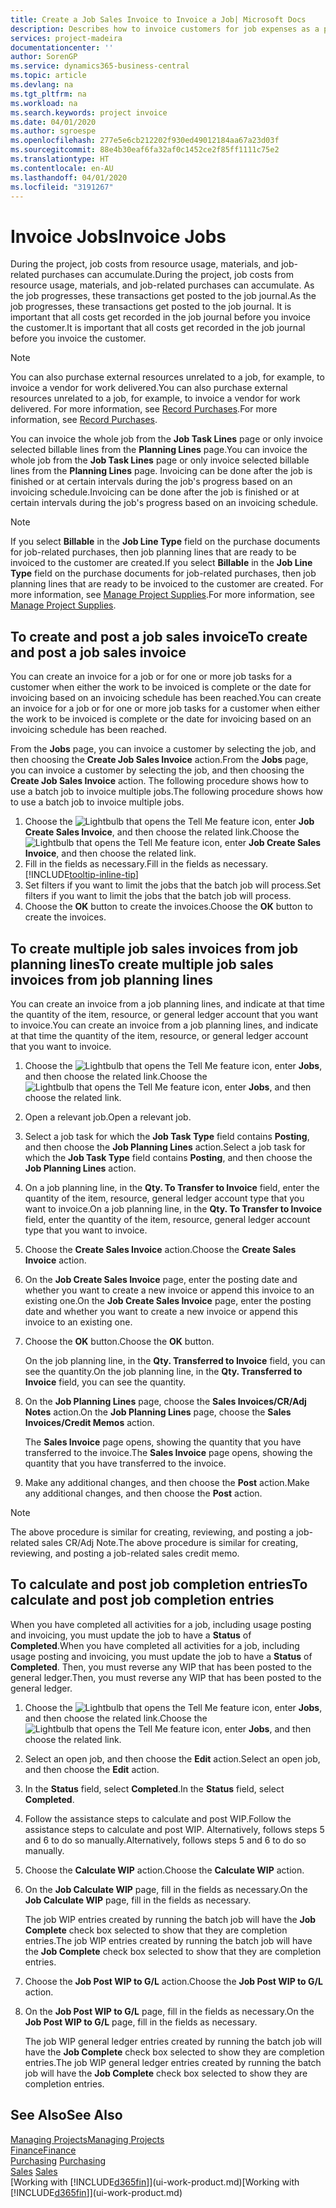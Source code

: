```yaml
---
title: Create a Job Sales Invoice to Invoice a Job| Microsoft Docs
description: Describes how to invoice customers for job expenses as a project progresses.
services: project-madeira
documentationcenter: ''
author: SorenGP
ms.service: dynamics365-business-central
ms.topic: article
ms.devlang: na
ms.tgt_pltfrm: na
ms.workload: na
ms.search.keywords: project invoice
ms.date: 04/01/2020
ms.author: sgroespe
ms.openlocfilehash: 277e5e6cb212202f930ed49012184aa67a23d03f
ms.sourcegitcommit: 88e4b30eaf6fa32af0c1452ce2f85ff1111c75e2
ms.translationtype: HT
ms.contentlocale: en-AU
ms.lasthandoff: 04/01/2020
ms.locfileid: "3191267"
---
```

# <a name="invoice-jobs"></a><span data-ttu-id="97b9d-103">Invoice Jobs</span><span class="sxs-lookup"><span data-stu-id="97b9d-103">Invoice Jobs</span></span>
<span data-ttu-id="97b9d-104">During the project, job costs from resource usage, materials, and job-related purchases can accumulate.</span><span class="sxs-lookup"><span data-stu-id="97b9d-104">During the project, job costs from resource usage, materials, and job-related purchases can accumulate.</span></span> <span data-ttu-id="97b9d-105">As the job progresses, these transactions get posted to the job journal.</span><span class="sxs-lookup"><span data-stu-id="97b9d-105">As the job progresses, these transactions get posted to the job journal.</span></span> <span data-ttu-id="97b9d-106">It is important that all costs get recorded in the job journal before you invoice the customer.</span><span class="sxs-lookup"><span data-stu-id="97b9d-106">It is important that all costs get recorded in the job journal before you invoice the customer.</span></span>

> [!NOTE]
> <span data-ttu-id="97b9d-107">You can also purchase external resources unrelated to a job, for example, to invoice a vendor for work delivered.</span><span class="sxs-lookup"><span data-stu-id="97b9d-107">You can also purchase external resources unrelated to a job, for example, to invoice a vendor for work delivered.</span></span> <span data-ttu-id="97b9d-108">For more information, see [Record Purchases](purchasing-how-record-purchases.md).</span><span class="sxs-lookup"><span data-stu-id="97b9d-108">For more information, see [Record Purchases](purchasing-how-record-purchases.md).</span></span>

<span data-ttu-id="97b9d-109">You can invoice the whole job from the **Job Task Lines** page or only invoice selected billable lines from the **Planning Lines** page.</span><span class="sxs-lookup"><span data-stu-id="97b9d-109">You can invoice the whole job from the **Job Task Lines** page or only invoice selected billable lines from the **Planning Lines** page.</span></span> <span data-ttu-id="97b9d-110">Invoicing can be done after the job is finished or at certain intervals during the job's progress based on an invoicing schedule.</span><span class="sxs-lookup"><span data-stu-id="97b9d-110">Invoicing can be done after the job is finished or at certain intervals during the job's progress based on an invoicing schedule.</span></span>

> [!NOTE]  
>   <span data-ttu-id="97b9d-111">If you select **Billable** in the **Job Line Type** field on the purchase documents for job-related purchases, then job planning lines that are ready to be invoiced to the customer are created.</span><span class="sxs-lookup"><span data-stu-id="97b9d-111">If you select **Billable** in the **Job Line Type** field on the purchase documents for job-related purchases, then job planning lines that are ready to be invoiced to the customer are created.</span></span> <span data-ttu-id="97b9d-112">For more information, see [Manage Project Supplies](projects-how-manage-project-supplies.md).</span><span class="sxs-lookup"><span data-stu-id="97b9d-112">For more information, see [Manage Project Supplies](projects-how-manage-project-supplies.md).</span></span>

## <a name="to-create-and-post-a-job-sales-invoice"></a><span data-ttu-id="97b9d-113">To create and post a job sales invoice</span><span class="sxs-lookup"><span data-stu-id="97b9d-113">To create and post a job sales invoice</span></span>
<span data-ttu-id="97b9d-114">You can create an invoice for a job or for one or more job tasks for a customer when either the work to be invoiced is complete or the date for invoicing based on an invoicing schedule has been reached.</span><span class="sxs-lookup"><span data-stu-id="97b9d-114">You can create an invoice for a job or for one or more job tasks for a customer when either the work to be invoiced is complete or the date for invoicing based on an invoicing schedule has been reached.</span></span>

<span data-ttu-id="97b9d-115">From the **Jobs** page, you can invoice a customer by selecting the job, and then choosing the **Create Job Sales Invoice** action.</span><span class="sxs-lookup"><span data-stu-id="97b9d-115">From the **Jobs** page, you can invoice a customer by selecting the job, and then choosing the **Create Job Sales Invoice** action.</span></span> <span data-ttu-id="97b9d-116">The following procedure shows how to use a batch job to invoice multiple jobs.</span><span class="sxs-lookup"><span data-stu-id="97b9d-116">The following procedure shows how to use a batch job to invoice multiple jobs.</span></span>  

1. <span data-ttu-id="97b9d-117">Choose the ![Lightbulb that opens the Tell Me feature](media/ui-search/search_small.png "Tell me what you want to do") icon, enter **Job Create Sales Invoice**, and then choose the related link.</span><span class="sxs-lookup"><span data-stu-id="97b9d-117">Choose the ![Lightbulb that opens the Tell Me feature](media/ui-search/search_small.png "Tell me what you want to do") icon, enter **Job Create Sales Invoice**, and then choose the related link.</span></span>  
2. <span data-ttu-id="97b9d-118">Fill in the fields as necessary.</span><span class="sxs-lookup"><span data-stu-id="97b9d-118">Fill in the fields as necessary.</span></span> [!INCLUDE[tooltip-inline-tip](includes/tooltip-inline-tip_md.md)]
3. <span data-ttu-id="97b9d-119">Set filters if you want to limit the jobs that the batch job will process.</span><span class="sxs-lookup"><span data-stu-id="97b9d-119">Set filters if you want to limit the jobs that the batch job will process.</span></span>
4. <span data-ttu-id="97b9d-120">Choose the **OK** button to create the invoices.</span><span class="sxs-lookup"><span data-stu-id="97b9d-120">Choose the **OK** button to create the invoices.</span></span>  

## <a name="to-create-multiple-job-sales-invoices-from-job-planning-lines"></a><span data-ttu-id="97b9d-121">To create multiple job sales invoices from job planning lines</span><span class="sxs-lookup"><span data-stu-id="97b9d-121">To create multiple job sales invoices from job planning lines</span></span>
<span data-ttu-id="97b9d-122">You can create an invoice from a job planning lines, and indicate at that time the quantity of the item, resource, or general ledger account that you want to invoice.</span><span class="sxs-lookup"><span data-stu-id="97b9d-122">You can create an invoice from a job planning lines, and indicate at that time the quantity of the item, resource, or general ledger account that you want to invoice.</span></span>

1. <span data-ttu-id="97b9d-123">Choose the ![Lightbulb that opens the Tell Me feature](media/ui-search/search_small.png "Tell me what you want to do") icon, enter **Jobs**, and then choose the related link.</span><span class="sxs-lookup"><span data-stu-id="97b9d-123">Choose the ![Lightbulb that opens the Tell Me feature](media/ui-search/search_small.png "Tell me what you want to do") icon, enter **Jobs**, and then choose the related link.</span></span>
2. <span data-ttu-id="97b9d-124">Open a relevant job.</span><span class="sxs-lookup"><span data-stu-id="97b9d-124">Open a relevant job.</span></span>
3. <span data-ttu-id="97b9d-125">Select a job task for which the **Job Task Type** field contains **Posting**, and then choose the **Job Planning Lines** action.</span><span class="sxs-lookup"><span data-stu-id="97b9d-125">Select a job task for which the **Job Task Type** field contains **Posting**, and then choose the **Job Planning Lines** action.</span></span>  
4. <span data-ttu-id="97b9d-126">On a job planning line, in the **Qty. To Transfer to Invoice** field, enter the quantity of the item, resource, general ledger account type that you want to invoice.</span><span class="sxs-lookup"><span data-stu-id="97b9d-126">On a job planning line, in the **Qty. To Transfer to Invoice** field, enter the quantity of the item, resource, general ledger account type that you want to invoice.</span></span>  
5. <span data-ttu-id="97b9d-127">Choose the **Create Sales Invoice** action.</span><span class="sxs-lookup"><span data-stu-id="97b9d-127">Choose the **Create Sales Invoice** action.</span></span>
6. <span data-ttu-id="97b9d-128">On the **Job Create Sales Invoice** page, enter the posting date and whether you want to create a new invoice or append this invoice to an existing one.</span><span class="sxs-lookup"><span data-stu-id="97b9d-128">On the **Job Create Sales Invoice** page, enter the posting date and whether you want to create a new invoice or append this invoice to an existing one.</span></span>
7. <span data-ttu-id="97b9d-129">Choose the **OK** button.</span><span class="sxs-lookup"><span data-stu-id="97b9d-129">Choose the **OK** button.</span></span>  

    <span data-ttu-id="97b9d-130">On the job planning line, in the **Qty. Transferred to Invoice** field, you can see the quantity.</span><span class="sxs-lookup"><span data-stu-id="97b9d-130">On the job planning line, in the **Qty. Transferred to Invoice** field, you can see the quantity.</span></span>
8. <span data-ttu-id="97b9d-131">On the **Job Planning Lines** page, choose the **Sales Invoices/CR/Adj Notes** action.</span><span class="sxs-lookup"><span data-stu-id="97b9d-131">On the **Job Planning Lines** page, choose the **Sales Invoices/Credit Memos** action.</span></span>

    <span data-ttu-id="97b9d-132">The **Sales Invoice** page opens, showing the quantity that you have transferred to the invoice.</span><span class="sxs-lookup"><span data-stu-id="97b9d-132">The **Sales Invoice** page opens, showing the quantity that you have transferred to the invoice.</span></span>  
9. <span data-ttu-id="97b9d-133">Make any additional changes, and then choose the **Post** action.</span><span class="sxs-lookup"><span data-stu-id="97b9d-133">Make any additional changes, and then choose the **Post** action.</span></span>

> [!NOTE]  
>   <span data-ttu-id="97b9d-134">The above procedure is similar for creating, reviewing, and posting a job-related sales CR/Adj Note.</span><span class="sxs-lookup"><span data-stu-id="97b9d-134">The above procedure is similar for creating, reviewing, and posting a job-related sales credit memo.</span></span>

## <a name="to-calculate-and-post-job-completion-entries"></a><span data-ttu-id="97b9d-135">To calculate and post job completion entries</span><span class="sxs-lookup"><span data-stu-id="97b9d-135">To calculate and post job completion entries</span></span>
<span data-ttu-id="97b9d-136">When you have completed all activities for a job, including usage posting and invoicing, you must update the job to have a **Status** of **Completed**.</span><span class="sxs-lookup"><span data-stu-id="97b9d-136">When you have completed all activities for a job, including usage posting and invoicing, you must update the job to have a **Status** of **Completed**.</span></span> <span data-ttu-id="97b9d-137">Then, you must reverse any WIP that has been posted to the general ledger.</span><span class="sxs-lookup"><span data-stu-id="97b9d-137">Then, you must reverse any WIP that has been posted to the general ledger.</span></span>

1. <span data-ttu-id="97b9d-138">Choose the ![Lightbulb that opens the Tell Me feature](media/ui-search/search_small.png "Tell me what you want to do") icon, enter **Jobs**, and then choose the related link.</span><span class="sxs-lookup"><span data-stu-id="97b9d-138">Choose the ![Lightbulb that opens the Tell Me feature](media/ui-search/search_small.png "Tell me what you want to do") icon, enter **Jobs**, and then choose the related link.</span></span>  
2. <span data-ttu-id="97b9d-139">Select an open job, and then choose the **Edit** action.</span><span class="sxs-lookup"><span data-stu-id="97b9d-139">Select an open job, and then choose the **Edit** action.</span></span>
3. <span data-ttu-id="97b9d-140">In the **Status** field, select **Completed**.</span><span class="sxs-lookup"><span data-stu-id="97b9d-140">In the **Status** field, select **Completed**.</span></span>
4. <span data-ttu-id="97b9d-141">Follow the assistance steps to calculate and post WIP.</span><span class="sxs-lookup"><span data-stu-id="97b9d-141">Follow the assistance steps to calculate and post WIP.</span></span> <span data-ttu-id="97b9d-142">Alternatively, follows steps 5 and 6 to do so manually.</span><span class="sxs-lookup"><span data-stu-id="97b9d-142">Alternatively, follows steps 5 and 6 to do so manually.</span></span>  
5. <span data-ttu-id="97b9d-143">Choose the **Calculate WIP** action.</span><span class="sxs-lookup"><span data-stu-id="97b9d-143">Choose the **Calculate WIP** action.</span></span>
6. <span data-ttu-id="97b9d-144">On the **Job Calculate WIP** page, fill in the fields as necessary.</span><span class="sxs-lookup"><span data-stu-id="97b9d-144">On the **Job Calculate WIP** page, fill in the fields as necessary.</span></span>  

     <span data-ttu-id="97b9d-145">The job WIP entries created by running the batch job will have the **Job Complete** check box selected to show that they are completion entries.</span><span class="sxs-lookup"><span data-stu-id="97b9d-145">The job WIP entries created by running the batch job will have the **Job Complete** check box selected to show that they are completion entries.</span></span>  
7. <span data-ttu-id="97b9d-146">Choose the **Job Post WIP to G/L** action.</span><span class="sxs-lookup"><span data-stu-id="97b9d-146">Choose the **Job Post WIP to G/L** action.</span></span>
8. <span data-ttu-id="97b9d-147">On the **Job Post WIP to G/L** page, fill in the fields as necessary.</span><span class="sxs-lookup"><span data-stu-id="97b9d-147">On the **Job Post WIP to G/L** page, fill in the fields as necessary.</span></span>  

     <span data-ttu-id="97b9d-148">The job WIP general ledger entries created by running the batch job will have the **Job Complete** check box selected to show they are completion entries.</span><span class="sxs-lookup"><span data-stu-id="97b9d-148">The job WIP general ledger entries created by running the batch job will have the **Job Complete** check box selected to show they are completion entries.</span></span>

## <a name="see-also"></a><span data-ttu-id="97b9d-149">See Also</span><span class="sxs-lookup"><span data-stu-id="97b9d-149">See Also</span></span>
[<span data-ttu-id="97b9d-150">Managing Projects</span><span class="sxs-lookup"><span data-stu-id="97b9d-150">Managing Projects</span></span>](projects-manage-projects.md)  
[<span data-ttu-id="97b9d-151">Finance</span><span class="sxs-lookup"><span data-stu-id="97b9d-151">Finance</span></span>](finance.md)  
<span data-ttu-id="97b9d-152">[Purchasing](purchasing-manage-purchasing.md)       </span><span class="sxs-lookup"><span data-stu-id="97b9d-152">[Purchasing](purchasing-manage-purchasing.md)       </span></span>  
<span data-ttu-id="97b9d-153">[Sales](sales-manage-sales.md)    </span><span class="sxs-lookup"><span data-stu-id="97b9d-153">[Sales](sales-manage-sales.md)    </span></span>  
<span data-ttu-id="97b9d-154">[Working with [!INCLUDE[d365fin](includes/d365fin_md.md)]](ui-work-product.md)</span><span class="sxs-lookup"><span data-stu-id="97b9d-154">[Working with [!INCLUDE[d365fin](includes/d365fin_md.md)]](ui-work-product.md)</span></span>  
